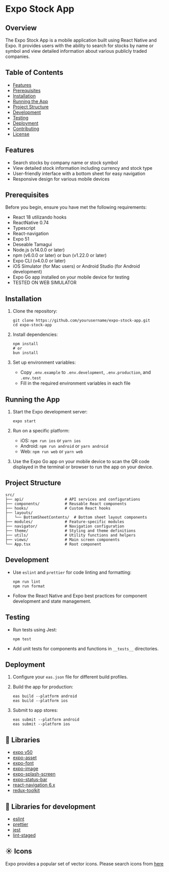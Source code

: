# Expo Stock App

## Overview

The Expo Stock App is a mobile application built using React Native and Expo. It provides users with the ability to search for stocks by name or symbol and view detailed information about various publicly traded companies.

## Table of Contents

- [Features](#features)
- [Prerequisites](#prerequisites)
- [Installation](#installation)
- [Running the App](#running-the-app)
- [Project Structure](#project-structure)
- [Development](#development)
- [Testing](#testing)
- [Deployment](#deployment)
- [Contributing](#contributing)
- [License](#license)

## Features

- Search stocks by company name or stock symbol
- View detailed stock information including currency and stock type
- User-friendly interface with a bottom sheet for easy navigation
- Responsive design for various mobile devices

## Prerequisites

Before you begin, ensure you have met the following requirements:
- React 18 utilizando hooks
- ReactNative 0.74
- Typescript
- React-navigation
- Expo 51
- Deseable Tamagui
- Node.js (v14.0.0 or later)
- npm (v6.0.0 or later) or bun (v1.22.0 or later)
- Expo CLI (v4.0.0 or later)
- iOS Simulator (for Mac users) or Android Studio (for Android development)
- Expo Go app installed on your mobile device for testing
- TESTED ON WEB SIMULATOR 

## Installation

1. Clone the repository:
   ```
   git clone https://github.com/yourusername/expo-stock-app.git
   cd expo-stock-app
   ```

2. Install dependencies:
   ```
   npm install
   # or
   bun install
   ```

3. Set up environment variables:
   - Copy `.env.example` to `.env.development`, `.env.production`, and `.env.test`
   - Fill in the required environment variables in each file

## Running the App

1. Start the Expo development server:
   ```
   expo start
   ```

2. Run on a specific platform:
   - iOS: `npm run ios` or `yarn ios`
   - Android: `npm run android` or `yarn android`
   - Web: `npm run web` or `yarn web`

3. Use the Expo Go app on your mobile device to scan the QR code displayed in the terminal or browser to run the app on your device.

## Project Structure

```
src/
├── api/                  # API services and configurations
├── components/           # Reusable React components
├── hooks/                # Custom React hooks
├── layouts/
│   └── BottomSheetContents/  # Bottom sheet layout components
├── modules/              # Feature-specific modules
├── navigator/            # Navigation configuration
├── theme/                # Styling and theme definitions
├── utils/                # Utility functions and helpers
├── views/                # Main screen components
└── App.tsx               # Root component
```

## Development

- Use `eslint` and `prettier` for code linting and formatting:
  ```
  npm run lint
  npm run format
  ```

- Follow the React Native and Expo best practices for component development and state management.

## Testing

- Run tests using Jest:
  ```
  npm test
  ```

- Add unit tests for components and functions in `__tests__` directories.

## Deployment

1. Configure your `eas.json` file for different build profiles.

2. Build the app for production:
   ```
   eas build --platform android
   eas build --platform ios
   ```

3. Submit to app stores:
   ```
   eas submit --platform android
   eas submit --platform ios
   ```


## 🥇 Libraries

- [expo v50](https://docs.expo.dev/versions/v50.0.0)
- [expo-asset](https://docs.expo.dev/versions/latest/sdk/asset/)
- [expo-font](https://docs.expo.dev/versions/latest/sdk/font/)
- [expo-image](https://docs.expo.dev/versions/latest/sdk/image/)
- [expo-splash-screen](https://docs.expo.dev/versions/latest/sdk/splash-screen/)
- [expo-status-bar](https://docs.expo.dev/versions/latest/sdk/status-bar/)
- [react-navigation 6.x](https://github.com/react-navigation/react-navigation)
- [redux-toolkit](https://redux-toolkit.js.org/)

## 🥈 Libraries for development

- [eslint](https://github.com/eslint/eslint)
- [prettier](https://github.com/prettier/prettier)
- [jest](https://jestjs.io/)
- [lint-staged](https://github.com/okonet/lint-staged)

## ☀️ Icons

Expo provides a popular set of vector icons. Please search icons from [here](https://icons.expo.fyi/)



